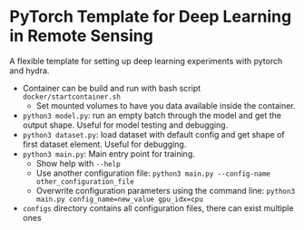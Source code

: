 # PyTorch Template for Deep Learning in Remote Sensing

A flexible template for setting up deep learning experiments with pytorch and hydra.

* Container can be build and run with bash script `docker/startcontainer.sh`
  * Set mounted volumes to have you data available inside the container.
* `python3 model.py`: run an empty batch through the model and get the output shape. Useful for model testing and debugging.
* `python3 dataset.py`: load dataset with default config and get shape of first dataset element. Useful for debugging.
* `python3 main.py`: Main entry point for training.
  * Show help with `--help`
  * Use another configuration file: `python3 main.py --config-name other_configuration_file`
  * Overwrite configuration parameters using the command line: `python3 main.py config_name=new_value gpu_idx=cpu`
* `configs` directory contains all configuration files, there can exist multiple ones

